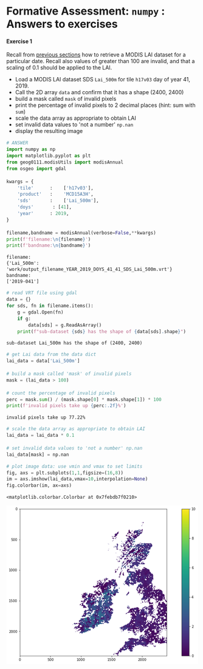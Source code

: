 # Formative Assessment: `numpy` : Answers to exercises

#### Exercise 1

Recall from [previous sections](030_NASA_MODIS_Earthdata.md#MOTA) how to retrieve a MODIS LAI dataset for a particular date. Recall also values of greater than 100 are invalid, and that a scaling of 0.1 should be applied to the LAI.

* Load a MODIS LAI dataset SDS `Lai_500m` for tile `h17v03` day of year 41, 2019. 
* Call the 2D array `data` and confirm that it has a shape (2400, 2400)
* build a mask called `mask` of invalid pixels 
* print the percentage of invalid pixels to 2 decimal places (hint: sum with `sum`)
* scale the data array as appropriate to obtain LAI
* set invalid data values to 'not a number' `np.nan`
* display the resulting image


```python
# ANSWER
import numpy as np
import matplotlib.pyplot as plt
from geog0111.modisUtils import modisAnnual
from osgeo import gdal

kwargs = {
    'tile'      :    ['h17v03'],
    'product'   :    'MCD15A3H',
    'sds'       :    ['Lai_500m'],
    'doys'       : [41],
    'year'      : 2019,
}

filename,bandname = modisAnnual(verbose=False,**kwargs)
print(f'filename:\n{filename}')
print(f'bandname:\n{bandname}')
```

    filename:
    {'Lai_500m': 'work/output_filename_YEAR_2019_DOYS_41_41_SDS_Lai_500m.vrt'}
    bandname:
    ['2019-041']



```python
# read VRT file using gdal
data = {}
for sds, fn in filename.items():
    g = gdal.Open(fn)
    if g:
        data[sds] = g.ReadAsArray()
    print(f"sub-dataset {sds} has the shape of {data[sds].shape}")
```

    sub-dataset Lai_500m has the shape of (2400, 2400)



```python
# get Lai data from the data dict
lai_data = data['Lai_500m']

# build a mask called 'mask' of invalid pixels
mask = (lai_data > 100)

# count the percentage of invalid pixels
perc = mask.sum() / (mask.shape[0] * mask.shape[1]) * 100
print(f'invalid pixels take up {perc:.2f}%')
```

    invalid pixels take up 77.22%



```python
# scale the data array as appropriate to obtain LAI
lai_data = lai_data * 0.1

# set invalid data values to 'not a number' np.nan
lai_data[mask] = np.nan
```


```python
# plot image data: use vmin and vmax to set limits
fig, axs = plt.subplots(1,1,figsize=(16,8))
im = axs.imshow(lai_data,vmax=10,interpolation=None)
fig.colorbar(im, ax=axs)
```




    <matplotlib.colorbar.Colorbar at 0x7febdb7f0210>




    
![png](064_Numpy_answers_files/064_Numpy_answers_6_1.png)
    

